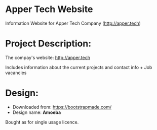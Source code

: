 # Apper Tech Website
Information Website for Apper Tech Company (http://apper.tech) 

# Project Description:
The compay's website: http://apper.tech

Includes information about the current projects and contact info + Job vacancies 
# Design:
* Downloaded from: https://bootstrapmade.com/
 * Design name:  **Amoeba**

 
Bought as for single usage licence.